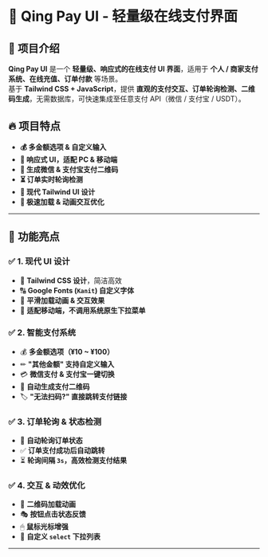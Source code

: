 # 🚀 Qing Pay UI - 轻量级在线支付界面

## 📌 项目介绍
**Qing Pay UI** 是一个 **轻量级、响应式的在线支付 UI 界面**，适用于 **个人 / 商家支付系统、在线充值、订单付款** 等场景。  
基于 **Tailwind CSS + JavaScript**，提供 **直观的支付交互、订单轮询检测、二维码生成**，无需数据库，可快速集成至任意支付 API（微信 / 支付宝 / USDT）。

## 🔥 项目特点
- **💰 多金额选项 & 自定义输入**
- **📱 响应式 UI，适配 PC & 移动端**
- **🔗 生成微信 & 支付宝支付二维码**
- **⏳ 订单实时轮询检测**
- **🎨 现代 Tailwind UI 设计**
- **🚀 极速加载 & 动画交互优化**

---

## 🎨 功能亮点

### ✅ 1. 现代 UI 设计
- 🎨 **Tailwind CSS 设计**，简洁高效
- 🔠 **Google Fonts (`Kanit`) 自定义字体**
- 🔄 **平滑加载动画 & 交互效果**
- 📱 **适配移动端，不调用系统原生下拉菜单**

### ✅ 2. 智能支付系统
- 💰 **多金额选项（¥10 ~ ¥100）**
- ✏ **"其他金额" 支持自定义输入**
- 💳 **微信支付 & 支付宝一键切换**
- 🔗 **自动生成支付二维码**
- 🏷 **"无法扫码?" 直接跳转支付链接**

### ✅ 3. 订单轮询 & 状态检测
- 🔄 **自动轮询订单状态**
- ✅ **订单支付成功后自动跳转**
- ⏳ **轮询间隔 `3s`，高效检测支付结果**

### ✅ 4. 交互 & 动效优化
- 🔄 **二维码加载动画**
- 🎭 **按钮点击状态反馈**
- 🖱 **鼠标光标增强**
- 📌 **自定义 `select` 下拉列表**

---

